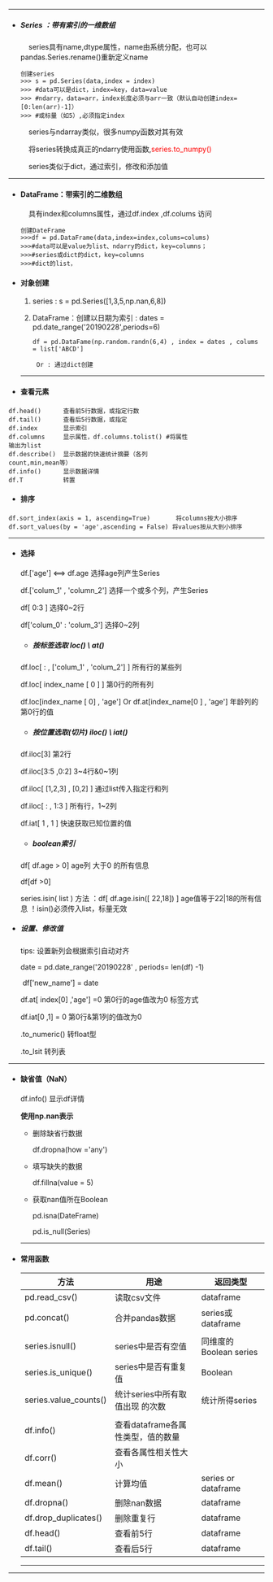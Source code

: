 



------

- ##### Series ：带有索引的一维数组

  &nbsp;  &nbsp;  series具有name,dtype属性，name由系统分配，也可以pandas.Series.rename()重新定义name

  ```
  创建series
  >>> s = pd.Series(data,index = index)					
  >>> #data可以是dict，index=key，data=value
  >>> #ndarry，data=arr，index长度必须与arr一致（默认自动创建index=[0:len(arr)-1]）
  >>> #或标量（如5）,必须指定index
  ```

  &nbsp; &nbsp; series与ndarray类似，很多numpy函数对其有效

  &nbsp;  &nbsp; 将series转换成真正的ndarry使用函数,<font color='red'>series.to_numpy() </font>

  &nbsp;  &nbsp; series类似于dict，通过索引，修改和添加值

------

- #### DataFrame：带索引的二维数组

  &nbsp;  &nbsp;  具有index和columns属性，通过df.index  ,df.colums 访问

  ```
  创建DateFrame
  >>>df = pd.DataFrame(data,index=index,colums=colums)
  >>>#data可以是value为list、ndarry的dict，key=columns；
  >>>#series或dict的dict，key=columns
  >>>#dict的list，
  ```

- #### 对象创建

  1. series :   s = pd.Series(\[1,3,5,np.nan,6,8])

  2. DataFrame：创建以日期为索引 : dates = pd.date_range('20190228',periods=6)

     ```
     df = pd.DataFame(np.random.randn(6,4) , index = dates , colums = list['ABCD']
     
      Or : 通过dict创建
     ```

  ------

- #### 查看元素

```
df.head()      查看前5行数据，或指定行数
df.tail()      查看后5行数据，或指定
df.index       显示索引
df.columns     显示属性，df.columns.tolist() #将属性					输出为list
df.describe()  显示数据的快速统计摘要（各列 								count,min,mean等）
df.info()	   显示数据详情
df.T           转置
```

* #### 排序

```
df.sort_index(axis = 1, ascending=True)       将columns按大小排序 
df.sort_values(by = 'age',ascending = False) 将values按从大到小排序
```

  

------

- #### 选择

  df.\['age']  <==> df.age              选择age列产生Series

  df.\['colum_1' , 'column_2']       选择一个或多个列，产生Series

  df\[ 0:3 ]                                       选择0~2行

  df\['colum_0' : 'colum_3']          选择0~2列

  - ##### **按标签选取** loc() \ at()

  df.loc\[ : , \['colum_1'  , 'colum\_2']  ]  所有行的某些列

  df.loc\[ index_name \[ 0 ] ]                 第0行的所有列

  df.loc\[index_name \[ 0] , 'age']  Or df.at\[index_name\[0 ] , 'age']  年龄列的第0行的值

  - ##### **按位置选取(切片)** iloc() \ iat()

  df.iloc\[3]                  第2行

  df.iloc\[3:5 ,0:2]       3~4行&0~1列

  df.iloc\[ \[1,2,3]  , \[0,2] ]   通过list传入指定行和列

  df.iloc\[ : , 1:3 ]                 所有行，1~2列

  df.iat\[ 1 , 1 ]                     快速获取已知位置的值

  - ##### **boolean索引**

  df\[ df.age > 0]              age列 大于0 的所有信息

  df\[df >0]

  series.isin( list ) 方法 ：df\[ df.age.isin(\[ 22,18]) ]     age值等于22|18的所有信息 ！isin()必须传入list，标量无效

- ##### **设置、修改值**

  tips: 设置新列会根据索引自动对齐

  date = pd.date_range('20190228' , periods= len(df) -1)

	​		df['new_name'] = date

  df.at\[ index\[0] ,'age'] =0    第0行的age值改为0     标签方式

  df.iat\[0 ,1] = 0                      第0行&第1列的值改为0

  .to_numeric()	转float型

  .to_lsit               转列表

------

- #### 缺省值（NaN）

  df.info()  显示df详情

  **使用np.nan表示**

  - 删除缺省行数据

    df.dropna(how ='any') 

  - 填写缺失的数据

    df.fillna(value = 5)

  - 获取nan值所在Boolean

    pd.isna(DateFrame)

    pd.is_null(Series)

  ------

- #### 常用函数

  | 方法                  | 用途                              | 返回类型               |
  | --------------------- | --------------------------------- | ---------------------- |
  | pd.read_csv()         | 读取csv文件                       | dataframe              |
  | pd.concat()           | 合并pandas数据                    | series或dataframe      |
  |                       |                                   |                        |
  | series.isnull()       | series中是否有空值                | 同维度的Boolean series |
  | series.is_unique()    | series中是否有重复值              | Boolean                |
  | series.value_counts() | 统计series中所有取值出现  的次数  | 统计所得series         |
  |                       |                                   |                        |
  | df.info()             | 查看dataframe各属性类型，值的数量 |                        |
  | df.corr()             | 查看各属性相关性大小              |                        |
  | df.mean()             | 计算均值                          | series or dataframe    |
  | df.dropna()           | 删除nan数据                       | dataframe              |
  | df.drop_duplicates()  | 删除重复行                        | dataframe              |
  | df.head()             | 查看前5行                         | dataframe              |
  | df.tail()             | 查看后5行                         | dataframe              |

  ------

------



